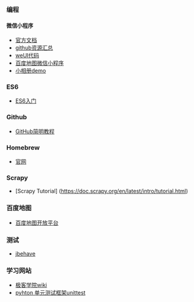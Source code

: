 ### 编程
[3]:微信小程序
#### 微信小程序
+ [官方文档](https://mp.weixin.qq.com/debug/wxadoc/dev/)
+ [github资源汇总](https://github.com/justjavac/awesome-wechat-weapp#%E5%AE%98%E6%96%B9%E6%96%87%E6%A1%A3)
+ [weUI代码](https://github.com/weui/weui)
+ [百度地图微信小程序](https://github.com/baidumapapi/wxapp-jsapi)
+ [小相册demo](https://github.com/CFETeam/weapp-demo-album.git)

### ES6
+ [ES6入门](http://www.hubwiz.com/course/5594e91ac086935f4a6fb8ef/)

### Github
+ [GitHub简明教程](http://www.runoob.com/w3cnote/git-guide.html)

### Homebrew

+ [官网](http://brew.sh/index_zh-cn.html)

### Scrapy

+ [Scrapy Tutorial] (https://doc.scrapy.org/en/latest/intro/tutorial.html)


### 百度地图
+ [百度地图开放平台](http://lbsyun.baidu.com/)

### 测试

+ [jbehave](http://jbehave.org/reference/stable/meta-info.html)

### 学习网站

+ [极客学院wiki](http://wiki.jikexueyuan.com)
+ [pyhton 单元测试框架unittest](https://docs.python.org/2.7/library/unittest.html)
